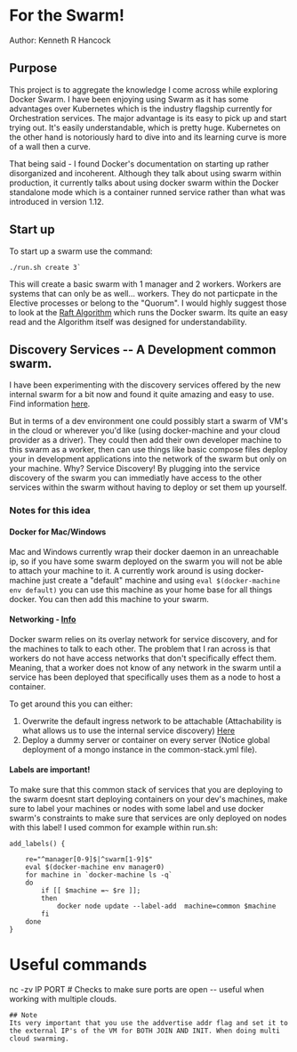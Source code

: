 # For the Swarm!
Author: Kenneth R Hancock

## Purpose
<p>
This project is to aggregate the knowledge I come across while exploring Docker Swarm.  I have been enjoying using Swarm as it has some advantages over Kubernetes which is the industry flagship currently for Orchestration services.  The major advantage is its easy to pick up and start trying out.  It's easily understandable, which is pretty huge. Kubernetes on the other hand is notoriously hard to dive into and its learning curve is more of a wall then a curve.
</p>

<p>
That being said -  I found Docker's documentation on starting up rather disorganized and incoherent.  Although they talk about using swarm within production, it currently talks about using docker swarm within the Docker standalone mode which is a container runned service rather than what was introduced in version 1.12.
</p>

## Start up
To start up a swarm use the command:
```
./run.sh create 3`
```
This will create a basic swarm with 1 manager and 2 workers.  Workers are systems that can only be as well... workers.  They do not particpate in the Elective processes or belong to the "Quorum". I would highly suggest those to look at the [Raft Algorithm](https://raft.github.io/) which runs the Docker swarm.  Its quite an easy read and the Algorithm itself was designed for understandability.

## Discovery Services -- A Development common swarm.
I have been experimenting with the discovery services offered by the new internal swarm for a bit now and found it quite amazing and easy to use. Find information [here](https://docs.docker.com/docker-cloud/apps/service-links/#using-service-links-for-service-discovery).  

But in terms of a dev environment one could possibly start a swarm of VM's in the cloud or wherever you'd like (using docker-machine and your cloud provider as a driver).  They could then add their own developer machine to this swarm as a worker, then can use things like basic compose files deploy your in development applications into the network of the swarm but only on your machine.  Why? Service Discovery!  By plugging into the service discovery of the swarm you can immediatly have access to the other services within the swarm without having to deploy or set them up yourself.  

### Notes for this idea
#### Docker for Mac/Windows
Mac and Windows currently wrap their docker daemon in an unreachable ip, so if you have some swarm deployed on the swarm you will not be able to attach your machine to it.  A currently work around is using docker-machine just create a "default" machine and using `eval $(docker-machine env default)` you can use this machine as your home base for all things docker.  You can then add this machine to your swarm.

#### Networking - [Info](https://docs.docker.com/compose/networking/)
Docker swarm relies on its overlay network for service discovery, and for the machines to talk to each other.  The problem that I ran across is that workers do not have access networks that don't specifically effect them.  Meaning, that a worker does not know of any network in the swarm until a service has been deployed that specifically uses them as a node to host a container.

To get around this you can either:

1. Overwrite the default ingress network to be attachable (Attachability is what allows us to use the internal service discovery) [Here](https://docs.docker.com/network/overlay/#customize-the-default-ingress-network)
2. Deploy a dummy server or container on every server (Notice global deployment of a mongo instance in the common-stack.yml file).

#### Labels are important!
To make sure that this common stack of services that you are deploying to the swarm doesnt start deploying containers on your dev's machines, make sure to label your machines or nodes with some label and use docker swarm's constraints to make sure that services are only deployed on nodes with this label!  I used common for example within run.sh:

```
add_labels() {

    re="^manager[0-9]$|^swarm[1-9]$"
    eval $(docker-machine env manager0)
    for machine in `docker-machine ls -q`
    do
        if [[ $machine =~ $re ]];
        then
            docker node update --label-add  machine=common $machine
        fi
    done
}
```
# Useful commands

nc -zv IP PORT # Checks to make sure ports are open -- useful when working with multiple clouds.

```
## Note
Its very important that you use the addvertise addr flag and set it to the external IP's of the VM for BOTH JOIN AND INIT. When doing multi cloud swarming.